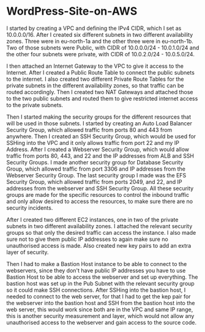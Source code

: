 # WordPress-Site-on-AWS
I started by creating a VPC and defining the IPv4 CIDR, which I set as 10.0.0.0/16. After I created six different subnets in two different availability zones. Three were in eu-north-1a and the other three were in eu-north-1b. Two of those subnets were Public, with CIDR of 10.0.0.0/24 - 10.0.1.0/24 and the other four subnets were private, with CIDR of 10.0.2.0/24 - 10.0.5.0/24.

I then attached an Internet Gateway to the VPC to give it access to the Internet. After I created a Public Route Table to connect the public subnets to the internet. I also created two different Private Route Tables for the private subnets in the different availability zones, so that traffic can be routed accordingly. Then I created two NAT Gateways and attached those to the two public subnets and routed them to give restricted internet access to the private subnets.

Then I started making the security groups for the different resources that will be used in those subnets. I started by creating an Auto Load Balancer Security Group, which allowed traffic from ports 80 and 443 from anywhere. Then I created an SSH Security Group, which would be used for SSHing into the VPC and it only allows traffic from port 22 and my IP Address. After I created a Webserver Security Group, which would allow traffic from ports 80, 443, and 22 and the IP addresses from ALB and SSH Security Groups. I made another security group for Database Security Group, which allowed traffic from port 3306 and IP addresses from the Webserver Security Group. The last security group I made was the EFS Security Group, which allowed traffic from ports 2049, and 22, and IP addresses from the webserver and SSH Security Group. All these security groups are made for the specific resources to control the inbound traffic and only allow desired to access the resources, to make sure there are no security incidents.

After I created two different EC2 instances, one in two of the private subnets in two different availability zones. I attached the relevant security groups so that only the desired traffic can access the instance. I also made sure not to give them public IP addresses to again make sure no unauthorised access is made. Also created new key pairs to add an extra layer of security.


Then I had to make a Bastion Host instance to be able to connect to the webservers, since they don't have public IP addresses you have to use Bastion Host to be able to access the webserver and set up everything. The bastion host was set up in the Pub Subnet with the relevant security group so it could make SSH connections. After SSHing into the bastion host, I needed to connect to the web server, for that I had to get the kep pair for the webserver into the bastion host and SSH from the bastion host into the web server, this would work since both are in the VPC and same IP range, this is another security measurement and layer, which would not allow any unauthorised access to the webserver and gain access to the source code.
